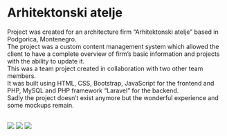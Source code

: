 # Arhitektonski atelje
Project was created for an architecture firm “Arhitektonski atelje” based in Podgorica, Montenegro.<br>
The project was a custom content management system which allowed the client to have a complete overview of firm’s basic information and projects with the ability to update it.<br>
This was a team project created in collaboration with two other team members.<br>
It was built using HTML, CSS, Bootstrap, JavaScript for the frontend and PHP, MySQL and PHP framework “Laravel” for the backend.<br>
Sadly the project doesn’t exist anymore but the wonderful experience and some mockups remain.<br><br>

![][intro] ![][homePage] ![][urbanPage]

[intro]: https://github.com/puhacinboris/arhitektonskiatelje/blob/main/Arhitektonski%20atelje%20-%20intro.gif
[homePage]: https://github.com/puhacinboris/arhitektonskiatelje/blob/main/Arhitektonski-Atelje%20-%20Home%20page.jpg
[urbanPage]: https://github.com/puhacinboris/arhitektonskiatelje/blob/main/Arhitektonski-Atelje%20-%20Urban%20planning%20page.jpg
